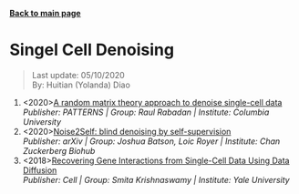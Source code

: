 **[Back to main page](https://yolanda-ht.github.io/BioinformaticsRandomSeed/)**

# Singel Cell Denoising

> Last update: 05/10/2020 <br>
> By: Huitian (Yolanda) Diao

1. <2020>[A random matrix theory approach to denoise single-cell data](https://www.sciencedirect.com/science/article/pii/S2666389920300404) <br>
  *Publisher: PATTERNS | Group: Raul Rabadan | Institute: Columbia University*
2. <2020>[Noise2Self: blind denoising by self-supervision](https://arxiv.org/abs/1901.11365) <br>
  *Publisher: arXiv | Group: Joshua Batson, Loic Royer | Institute: Chan Zuckerberg Biohub*
3. <2018>[Recovering Gene Interactions from Single-Cell Data Using Data Diffusion](https://www.cell.com/cell/fulltext/S0092-8674(18)30724-4) <br>
  *Publisher: Cell | Group: Smita Krishnaswamy | Institute: Yale University*
